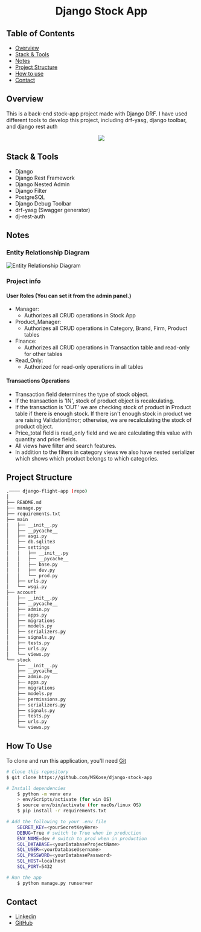 <!-- Please update value in the {}  -->

<h1 align="center">Django Stock App</h1>


<!-- TABLE OF CONTENTS -->

## Table of Contents

- [Overview](#overview)
- [Stack & Tools](#stack)
- [Notes](#notes)
- [Project Structure](#project-structure)
- [How to use](#how-to-use)
- [Contact](#contact)

<!-- OVERVIEW -->

## Overview

This is a back-end stock-app project made with Django DRF. I have used different tools to develop this project, including drf-yasg, django toolbar, and django rest auth

<p align="center">
  <img src="https://user-images.githubusercontent.com/98649983/194851648-3e22780b-7e5c-481f-aabc-facc261b485b.gif">
</p>

<h2 id="stack">Stack & Tools</h2>

- Django
- Django Rest Framework
- Django Nested Admin
- Django Filter
- PostgreSQL
- Django Debug Toolbar
- drf-yasg (Swagger generator)
- dj-rest-auth

## Notes
### Entity Relationship Diagram

![Entity Relationship Diagram](https://user-images.githubusercontent.com/98649983/194851017-083393e4-53ef-425d-869c-903d8515fdaa.jpg)

### Project info

#### User Roles (You can set it from the admin panel.)

  - Manager:
    - Authorizes all CRUD operations in Stock App 
  - Product_Manager:
    - Authorizes all CRUD operations in Category, Brand, Firm, Product tables
  - Finance:
    - Authorizes all CRUD operations in Transaction table and read-only for other tables
  - Read_Only:
    - Authorized for read-only operations in all tables

#### Transactions Operations

  - Transaction field determines the type of stock object. 
  - If the transaction is 'IN', stock of product object is recalculating.
  - If the transaction is 'OUT' we are checking stock of product in Product table if there is enough stock. If there isn't enough stock in product we are raising ValidationError; otherwise, we are recalculating the stock of product object.
  - Price_total field is read_only field and we are calculating this value with quantity and price fields.
  - All views have filter and search features. 
  - In addition to the filters in category views we also have nested serializer which shows which product belongs to which categories. 


## Project Structure

```bash
.──── django-flight-app (repo)
│
├── README.md
├── manage.py
├── requirements.txt
├── main
│   ├── __init__.py
│   ├── __pycache__
│   ├── asgi.py
│   ├── db.sqlite3
│   ├── settings
│   │   ├── __init__.py
│   │   ├── __pycache__
│   │   ├── base.py
│   │   ├── dev.py
│   │   └── prod.py
│   ├── urls.py
│   └── wsgi.py
├── account
│   ├── __init__.py
│   ├── __pycache__
│   ├── admin.py
│   ├── apps.py
│   ├── migrations
│   ├── models.py
│   ├── serializers.py
│   ├── signals.py
│   ├── tests.py
│   ├── urls.py
│   └── views.py
└── stock
    ├── __init__.py
    ├── __pycache__
    ├── admin.py
    ├── apps.py
    ├── migrations
    ├── models.py
    ├── permissions.py
    ├── serializers.py
    ├── signals.py
    ├── tests.py
    ├── urls.py
    └── views.py
```

## How To Use 

To clone and run this application, you'll need [Git](https://git-scm.com)

```bash
# Clone this repository
$ git clone https://github.com/MSKose/django-stock-app

# Install dependencies
    $ python -m venv env
    > env/Scripts/activate (for win OS)
    $ source env/bin/activate (for macOs/linux OS)
    $ pip install -r requirements.txt

# Add the following to your .env file
    SECRET_KEY=<yourSecretKeyHere>
    DEBUG=True # switch to True when in production
    ENV_NAME=dev # switch to prod when in production
    SQL_DATABASE=<yourDatabaseProjectName>
    SQL_USER=<yourDatabaseUsername> 
    SQL_PASSWORD=<yourDatabasePassword>
    SQL_HOST=localhost 
    SQL_PORT=5432

# Run the app
    $ python manage.py runserver
```

## Contact

- [Linkedin](https://www.linkedin.com/in/mustafa-kose-linked/)
- [GitHub](https://github.com/MSKose)